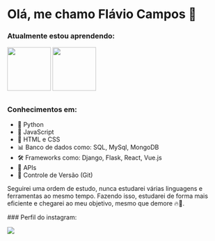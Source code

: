 # Olá, me chamo Flávio Campos 👋

<!--
**FlavioCamposs/FlavioCamposs** is a ✨ _special_ ✨ repository because its `README.md` (this file) appears on your GitHub profile.
-->

### Atualmente estou aprendendo:

<img src="https://cdn.jsdelivr.net/gh/devicons/devicon/icons/python/python-original-wordmark.svg" widht="100" height="100"/> <img src="https://cdn.jsdelivr.net/gh/devicons/devicon/icons/django/django-plain-wordmark.svg" widht="100" height="100"/> 

##
### Conhecimentos em:
- 🐍 Python
- 🚀 JavaScript
- 🎨 HTML e CSS
- 📊 Banco de dados como: SQL, MySql, MongoDB
- 🛠️ Frameworks como: Django, Flask, React, Vue.js
- 🔗 APIs
- 🔄 Controle de Versão (Git)

Seguirei uma ordem de estudo, nunca estudarei várias linguagens e ferramentas ao mesmo
tempo. Fazendo isso, estudarei de forma mais eficiente e chegarei ao meu objetivo,
mesmo que demore 🔥🚀.

<div>
### Perfil do instagram:
  
<a href="https://instagram.com/flaviodev.py" target="_blank"><img loading="lazy" src="https://img.shields.io/badge/-flaviodev.py-%23E4405F?style=for-the-badge&logo=instagram&logoColor=white" target="_blank"></a>
</div>
